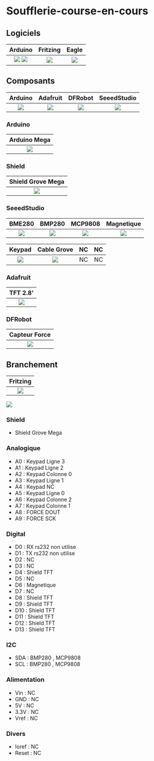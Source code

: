 # Soufflerie-course-en-cours

## Logiciels
| Arduino |  Fritzing | Eagle |
| :-----: | :------: | :-----: |
| ![](/icone/Arduino.png)  ![](/icone/Circuits.io.png) | ![](/icone/) | ![](/icone/) |

## Composants
| Arduino | Adafruit | DFRobot | SeeedStudio |
| :-----: | :------: | :-----: | :---------: 
| ![](/icone/Arduino.png) | ![](/icone/Adafruit.png)| ![](/icone/DFRobot.png) | ![](/icone/Seeed_Studio.png) |

### Arduino
| Arduino Mega  |
| :-------------: |
| ![](/composants/Arduino%20Mega.jpg) |

### Shield
| Shield Grove Mega |
| :-------------: |
| ![](/composants/SeeedStudio/Shield_Grove_Mega.jpg) |
 
### SeeedStudio
| BME280 | BMP280 | MCP9808 | Magnetique |
| :-------------: | :-------------: | :-------------: | :-------------: |
| ![](/composants/SeeedStudio/Grove_BME280.jpg) | ![](/composants/SeeedStudio/Grove_BMP280.jpg) | ![](/composants/SeeedStudio/Grove_MCP9808.JPG) | ![](/composants/SeeedStudio/Grove_Magnetic_switch.jpg_) |

| Keypad | Cable Grove | NC |  NC |
| :-------------: | :-------------: | :-------------: | :-------------: |
| ![](/composants/SeeedStudio/Grove_keypad12.jpg) | ![](/composants/SeeedStudio/Grove_Cable.jpg) | NC | NC |

### Adafruit
| TFT 2.8' |
| :-------------: |
| ![](/composants/Adafruit/Adafruit_2.8_TFT_Touch_Shield.jpg) |

### DFRobot
| Capteur Force |
| :-------------: |
| ![](/composants/DFRobot/DFRobot_Weight_Sensor_Module.jpg) |

## Branchement
| Fritzing |
| :-------------: |
| ![](/icone/Fritzing.png) |

![](/fritzing/Untitled_Sketch.png)

### Shield
* Shield Grove Mega

### Analogique
* A0 : Keypad Ligne 3
* A1 : Keypad Ligne 2
* A2 : Keypad Colonne 0
* A3 : Keypad Ligne 1
* A4 : Keypad NC
* A5 : Keypad Ligne 0
* A6 : Keypad Colonne 2
* A7 : Keypad Colonne 1
* A8 : FORCE DOUT
* A9 : FORCE SCK

### Digital
* D0 : RX rs232 non utilise
* D1 : TX rs232 non utilise
* D2 : NC
* D3 : NC
* D4 : Shield TFT
* D5 : NC
* D6 : Magnetique
* D7 : NC
* D8 : Shield TFT
* D9 : Shield TFT
* D10 : Shield TFT
* D11 : Shield TFT
* D12 : Shield TFT
* D13 : Shield TFT

### I2C
* SDA : BMP280 , MCP9808
* SCL : BMP280 , MCP9808

### Alimentation
* Vin : NC
* GND : NC
* 5V : NC
* 3.3V : NC
* Vref : NC

### Divers 
* Ioref : NC
* Reset : NC